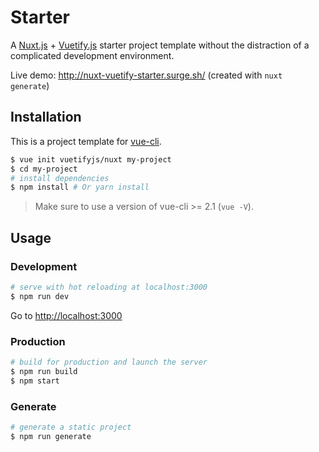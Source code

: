 # Starter

A [Nuxt.js](https://github.com/nuxt/nuxt.js) + [Vuetify.js](https://github.com/vuetifyjs/vuetify) starter project template without the distraction of a complicated development environment.

Live demo: http://nuxt-vuetify-starter.surge.sh/ (created with `nuxt generate`)

## Installation

This is a project template for [vue-cli](https://github.com/vuejs/vue-cli).

``` bash
$ vue init vuetifyjs/nuxt my-project  
$ cd my-project                     
# install dependencies
$ npm install # Or yarn install
```

> Make sure to use a version of vue-cli >= 2.1 (`vue -V`).

## Usage

### Development

``` bash
# serve with hot reloading at localhost:3000
$ npm run dev
```

Go to [http://localhost:3000](http://localhost:3000)

### Production

``` bash
# build for production and launch the server
$ npm run build
$ npm start
```

### Generate

``` bash
# generate a static project
$ npm run generate
```

